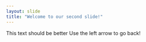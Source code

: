 ```yaml
---
layout: slide
title: "Welcome to our second slide!"
---
```

This text should be better
Use the left arrow to go back!
